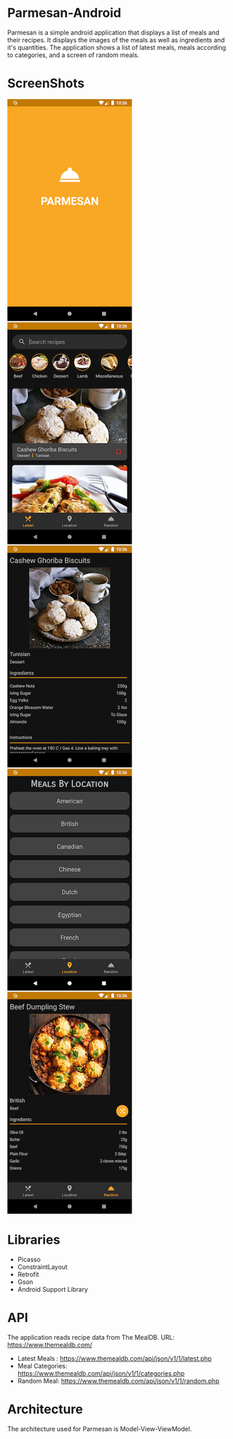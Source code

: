 # Parmesan-Android
Parmesan is a simple android application that displays a list of meals and their recipes. It displays the images of the meals as well as ingredients and it's quantities. The application shows a list of latest meals, meals according to categories, and a screen of random meals.

# ScreenShots
![Screenshot](https://github.com/PabiMoloi/Parmesan_Android/blob/develop/art/splash_screen.png)
![Screenshot](https://github.com/PabiMoloi/Parmesan_Android/blob/develop/art/home.png)
![Screenshot](https://github.com/PabiMoloi/Parmesan_Android/blob/develop/art/meal_viewm.png)
![Screenshot](https://github.com/PabiMoloi/Parmesan_Android/blob/develop/art/location.png)
![Screenshot](https://github.com/PabiMoloi/Parmesan_Android/blob/develop/art/random_meal.png)

# Libraries
- Picasso
- ConstraintLayout
- Retrofit
- Gson
- Android Support Library

# API
The application reads recipe data from The MealDB. 
URL: https://www.themealdb.com/

- Latest Meals : https://www.themealdb.com/api/json/v1/1/latest.php
- Meal Categories: https://www.themealdb.com/api/json/v1/1/categories.php
- Random Meal: https://www.themealdb.com/api/json/v1/1/random.php


# Architecture
The architecture used for Parmesan is Model-View-ViewModel.
